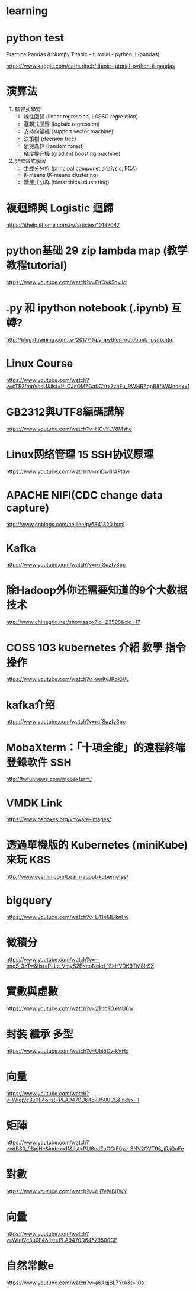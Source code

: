 ﻿# learning
# python test

Practice Pandas & Numpy
Titanic - tutorial - python II (pandas)

https://www.kaggle.com/catherineb/titanic-tutorial-python-ii-pandas

# 演算法
1. 	監督式學習
	- 線性回歸 (linear regression, LASSO regression)
	- 邏輯式回歸 (logistic regression)
	- 支持向量機 (support vector machine)
	- 決策樹 (decision tree)
	- 隨機森林 (random forest)
	- 梯度提升機 (gradient boosting machine)
2. 	非監督式學習
	- 主成分分析 (principal componet analysis, PCA)
	- K-means (K-means clustering)
	- 階層式分群 (hierarchical clustering)

# 複迴歸與 Logistic 迴歸
https://ithelp.ithome.com.tw/articles/10187047

# python基础 29 zip lambda map (教学教程tutorial)
https://www.youtube.com/watch?v=EKOvk5dvJoI

# .py 和 ipython notebook (.ipynb) 互轉?
http://blog.ittraining.com.tw/2017/11/py-ipython-notebook-ipynb.htm
	
# Linux Course
https://www.youtube.com/watch?v=cTE2fmqVosU&list=PLCJcQMZOafICYrx7zhFu_RWHRZqpB8fIW&index=1 

# GB2312與UTF8編碼講解
https://www.youtube.com/watch?v=HCvYLV8Mshc

# Linux网络管理 15 SSH协议原理
https://www.youtube.com/watch?v=miCw0rAPIdw

# APACHE NIFI(CDC change data capture)
http://www.cnblogs.com/neillee/p/6841320.html

# Kafka
https://www.youtube.com/watch?v=rufSuzfy3pc

# 除Hadoop外你还需要知道的9个大数据技术
http://www.chinagrid.net/show.aspx?id=23598&cid=17

# COSS 103 kubernetes 介紹 教學 指令操作
https://www.youtube.com/watch?v=wnKyJKqKiVE

# kafka介绍
https://www.youtube.com/watch?v=rufSuzfy3pc

# MobaXterm：「十項全能」的遠程終端登錄軟件 SSH
http://twfunnews.com/mobaxterm/

# VMDK Link
https://www.osboxes.org/vmware-images/

# 透過單機版的 Kubernetes (miniKube) 來玩 K8S
http://www.evanlin.com/Learn-about-kubernetes/

# bigquery
https://www.youtube.com/watch?v=L41nMEiknFw

# 微積分
https://www.youtube.com/watch?v=--bnoS_3zTw&list=PLLc_VmyS2EKnoNqkd_1EkHVDK9TM8IrSX

# 實數與虛數
https://www.youtube.com/watch?v=2TnqTGxMU6w

# 封裝 繼承 多型
https://www.youtube.com/watch?v=Ubl5Dv-kVHc

# 向量
https://www.youtube.com/watch?v=WIejVc3u0F4&list=PLA9470D64579500CE&index=1

# 矩陣
https://www.youtube.com/watch?v=dBS3_9BpjHc&index=11&list=PLI6pJZaOCtF0ye-3NV2OVT96_jRljQuFe

# 對數
https://www.youtube.com/watch?v=rH7elVBI1WY

# 向量
https://www.youtube.com/watch?v=WIejVc3u0F4&list=PLA9470D64579500CE

# 自然常數e
https://www.youtube.com/watch?v=a6AqjBL7YtA&t=10s
